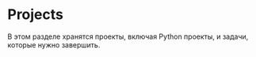 
# Projects
В этом разделе хранятся проекты, включая Python проекты, и задачи, которые нужно завершить.
